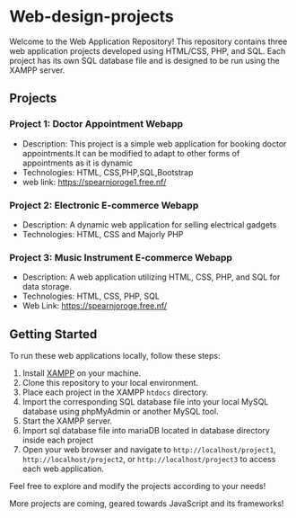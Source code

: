 # Web-design-projects

Welcome to the Web Application Repository! This repository contains three web application projects developed using HTML/CSS, PHP, and SQL. Each project has its own SQL database file and is designed to be run using the XAMPP server.

## Projects

### Project 1: Doctor Appointment Webapp
- Description: This project is a simple web application for booking doctor appointments.It can be modified to adapt to other forms of appointments as it is dynamic
- Technologies: HTML, CSS,PHP,SQL,Bootstrap
- web link: https://spearnjoroge1.free.nf/

### Project 2: Electronic  E-commerce Webapp
- Description: A dynamic web application for selling electrical gadgets
- Technologies: HTML, CSS and Majorly PHP


### Project 3: Music Instrument  E-commerce Webapp
- Description: A web application utilizing HTML, CSS, PHP, and SQL for data storage.
- Technologies: HTML, CSS, PHP, SQL
- Web Link: https://spearnjoroge.free.nf/


## Getting Started

To run these web applications locally, follow these steps:

1. Install [XAMPP](https://www.apachefriends.org/index.html) on your machine.
2. Clone this repository to your local environment.
3. Place each project in the XAMPP `htdocs` directory.
4. Import the corresponding SQL database file into your local MySQL database using phpMyAdmin or another MySQL tool.
5. Start the XAMPP server.
6. Import sql database file into mariaDB located in database directory inside each project
6. Open your web browser and navigate to `http://localhost/project1`, `http://localhost/project2`, or `http://localhost/project3` to access each web application.

Feel free to explore and modify the projects according to your needs!

More projects are coming, geared towards JavaScript and its frameworks!
